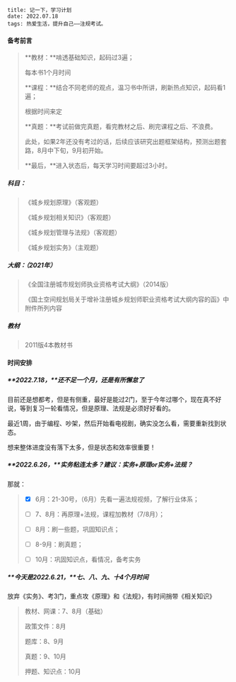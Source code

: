 ```
title: 记一下，学习计划
date: 2022.07.18
tags: 热爱生活，提升自己——注规考试。
```

#### 备考前言

> **教材：**啃透基础知识，起码过3遍；
>
> 每本书1个月时间
>
> **课程：**结合不同老师的观点，温习书中所讲，刷新热点知识，起码看1遍；
>
> 根据时间来定
>
> **真题：**考试前做完真题，看完教材之后、刷完课程之后、不浪费。
>
> 此处，如果2年还没有考过的话，后续应该研究出题框架结构，预测出题套路，8月中下旬，9月初开始。
>
> **最后，**进入状态后，每天学习时间要超过3小时。

##### **科目：**

> 《城乡规划原理》（客观题）
>
> 《城乡规划相关知识》（客观题）
>
> 《城乡规划管理与法规》（客观题）
>
> 《城乡规划实务》（主观题）

 

##### 大纲：（2021年）

> 《全国注册城市规划师执业资格考试大纲》（2014版）
>
> 《国土空间规划局关于增补注册城乡规划师职业资格考试大纲内容的函》中附件所列内容

##### 教材

> 2011版4本教材书



#### 时间安排

##### **2022.7.18，**还不足一个月，还是有所懈怠了

目前还是想都考，但是有侧重，最好是能过2门，至于今年过哪个，现在真不好说，等到复习一轮看情况，但是原理、法规是必须好好看的。

最近1周，由于编程、吵架，然后开始看电视剧，确实没怎么看，需要重新找到状态。

想来整体进度没有落下太多，但是状态和效率很重要！



##### **2022.6.26，**实务粘连太多？建议：实务+原理or实务+法规？

那就：

> - [x]  6月：21-30号，（6月）先看一遍法规视频，了解行业体系；
>
> - [ ] 7、8月：再原理+法规，课程加教材（7/8月）；
>
> - [ ] 8月：刷一些题，巩固知识点；
>
> - [ ] 8-9月：刷真题；
>
> - [ ] 10月：巩固知识点，看情况，备考实务



##### **今天是2022.6.21，**七、八、九、十4个月时间

放弃《实务》、考3门，重点攻《原理》和《法规》，有时间捎带《相关知识》

> 教材、网课：7、8月（基础）
>
> 政策文件：8月
>
> 题库：8、9月
>
> 真题：9、10月
>
> 押题、知识点：10月
